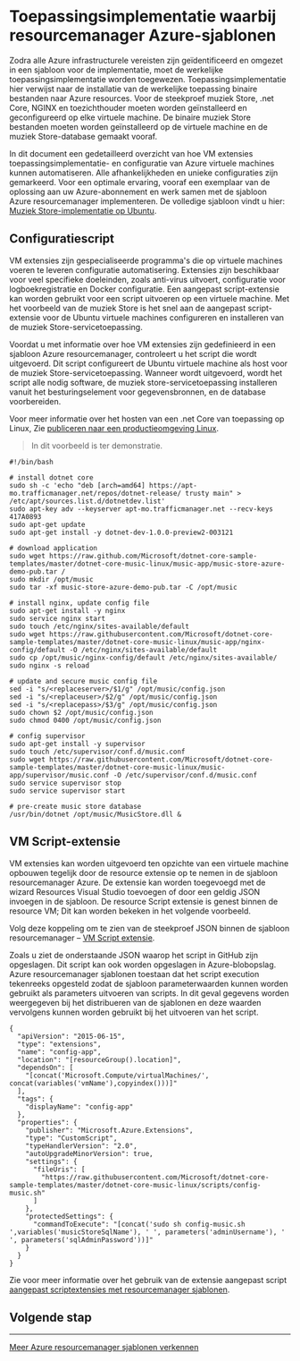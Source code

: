 <properties
   pageTitle="Automatiseren van toepassingsimplementatie waarbij VM extensies | Microsoft Azure"
   description="Azure virtuele machines DotNet Core zelfstudie"
   services="virtual-machines-linux"
   documentationCenter="virtual-machines"
   authors="neilpeterson"
   manager="timlt"
   editor="tysonn"
   tags="azure-service-management"/>

<tags
   ms.service="virtual-machines-linux"
   ms.devlang="na"
   ms.topic="article"
   ms.tgt_pltfrm="vm-linux"
   ms.workload="infrastructure"
   ms.date="09/21/2016"
   ms.author="nepeters"/>

# <a name="application-deployment-with-azure-resource-manager-templates"></a>Toepassingsimplementatie waarbij resourcemanager Azure-sjablonen

Zodra alle Azure infrastructurele vereisten zijn geïdentificeerd en omgezet in een sjabloon voor de implementatie, moet de werkelijke toepassingsimplementatie worden toegewezen. Toepassingsimplementatie hier verwijst naar de installatie van de werkelijke toepassing binaire bestanden naar Azure resources. Voor de steekproef muziek Store, .net Core, NGINX en toezichthouder moeten worden geïnstalleerd en geconfigureerd op elke virtuele machine. De binaire muziek Store bestanden moeten worden geïnstalleerd op de virtuele machine en de muziek Store-database gemaakt vooraf.

In dit document een gedetailleerd overzicht van hoe VM extensies toepassingsimplementatie- en configuratie van Azure virtuele machines kunnen automatiseren. Alle afhankelijkheden en unieke configuraties zijn gemarkeerd. Voor een optimale ervaring, vooraf een exemplaar van de oplossing aan uw Azure-abonnement en werk samen met de sjabloon Azure resourcemanager implementeren. De volledige sjabloon vindt u hier: [Muziek Store-implementatie op Ubuntu](https://github.com/Microsoft/dotnet-core-sample-templates/tree/master/dotnet-core-music-linux).

## <a name="configuration-script"></a>Configuratiescript

VM extensies zijn gespecialiseerde programma's die op virtuele machines voeren te leveren configuratie automatisering. Extensies zijn beschikbaar voor veel specifieke doeleinden, zoals anti-virus uitvoert, configuratie voor logboekregistratie en Docker configuratie. Een aangepast script-extensie kan worden gebruikt voor een script uitvoeren op een virtuele machine. Met het voorbeeld van de muziek Store is het snel aan de aangepast script-extensie voor de Ubuntu virtuele machines configureren en installeren van de muziek Store-servicetoepassing.

Voordat u met informatie over hoe VM extensies zijn gedefinieerd in een sjabloon Azure resourcemanager, controleert u het script die wordt uitgevoerd. Dit script configureert de Ubuntu virtuele machine als host voor de muziek Store-servicetoepassing. Wanneer wordt uitgevoerd, wordt het script alle nodig software, de muziek store-servicetoepassing installeren vanuit het besturingselement voor gegevensbronnen, en de database voorbereiden. 

Voor meer informatie over het hosten van een .net Core van toepassing op Linux, Zie [publiceren naar een productieomgeving Linux](https://docs.asp.net/en/latest/publishing/linuxproduction.html). 

> In dit voorbeeld is ter demonstratie.

```none
#!/bin/bash

# install dotnet core
sudo sh -c 'echo "deb [arch=amd64] https://apt-mo.trafficmanager.net/repos/dotnet-release/ trusty main" > /etc/apt/sources.list.d/dotnetdev.list'
sudo apt-key adv --keyserver apt-mo.trafficmanager.net --recv-keys 417A0893
sudo apt-get update
sudo apt-get install -y dotnet-dev-1.0.0-preview2-003121

# download application
sudo wget https://raw.github.com/Microsoft/dotnet-core-sample-templates/master/dotnet-core-music-linux/music-app/music-store-azure-demo-pub.tar /
sudo mkdir /opt/music
sudo tar -xf music-store-azure-demo-pub.tar -C /opt/music

# install nginx, update config file
sudo apt-get install -y nginx
sudo service nginx start
sudo touch /etc/nginx/sites-available/default
sudo wget https://raw.githubusercontent.com/Microsoft/dotnet-core-sample-templates/master/dotnet-core-music-linux/music-app/nginx-config/default -O /etc/nginx/sites-available/default
sudo cp /opt/music/nginx-config/default /etc/nginx/sites-available/
sudo nginx -s reload

# update and secure music config file
sed -i "s/<replaceserver>/$1/g" /opt/music/config.json
sed -i "s/<replaceuser>/$2/g" /opt/music/config.json
sed -i "s/<replacepass>/$3/g" /opt/music/config.json
sudo chown $2 /opt/music/config.json
sudo chmod 0400 /opt/music/config.json

# config supervisor
sudo apt-get install -y supervisor
sudo touch /etc/supervisor/conf.d/music.conf
sudo wget https://raw.githubusercontent.com/Microsoft/dotnet-core-sample-templates/master/dotnet-core-music-linux/music-app/supervisor/music.conf -O /etc/supervisor/conf.d/music.conf
sudo service supervisor stop
sudo service supervisor start

# pre-create music store database
/usr/bin/dotnet /opt/music/MusicStore.dll &
```

## <a name="vm-script-extension"></a>VM Script-extensie

VM extensies kan worden uitgevoerd ten opzichte van een virtuele machine opbouwen tegelijk door de resource extensie op te nemen in de sjabloon resourcemanager Azure. De extensie kan worden toegevoegd met de wizard Resources Visual Studio toevoegen of door een geldig JSON invoegen in de sjabloon. De resource Script extensie is genest binnen de resource VM; Dit kan worden bekeken in het volgende voorbeeld.

Volg deze koppeling om te zien van de steekproef JSON binnen de sjabloon resourcemanager – [VM Script extensie](https://github.com/Microsoft/dotnet-core-sample-templates/blob/master/dotnet-core-music-linux/azuredeploy.json#L359). 

Zoals u ziet de onderstaande JSON waarop het script in GitHub zijn opgeslagen. Dit script kan ook worden opgeslagen in Azure-blobopslag. Azure resourcemanager sjablonen toestaan dat het script execution tekenreeks opgesteld zodat de sjabloon parameterwaarden kunnen worden gebruikt als parameters uitvoeren van scripts. In dit geval gegevens worden weergegeven bij het distribueren van de sjablonen en deze waarden vervolgens kunnen worden gebruikt bij het uitvoeren van het script.

```none
{
  "apiVersion": "2015-06-15",
  "type": "extensions",
  "name": "config-app",
  "location": "[resourceGroup().location]",
  "dependsOn": [
    "[concat('Microsoft.Compute/virtualMachines/', concat(variables('vmName'),copyindex()))]"
  ],
  "tags": {
    "displayName": "config-app"
  },
  "properties": {
    "publisher": "Microsoft.Azure.Extensions",
    "type": "CustomScript",
    "typeHandlerVersion": "2.0",
    "autoUpgradeMinorVersion": true,
    "settings": {
      "fileUris": [
        "https://raw.githubusercontent.com/Microsoft/dotnet-core-sample-templates/master/dotnet-core-music-linux/scripts/config-music.sh"
      ]
    },
    "protectedSettings": {
      "commandToExecute": "[concat('sudo sh config-music.sh ',variables('musicStoreSqlName'), ' ', parameters('adminUsername'), ' ', parameters('sqlAdminPassword'))]"
    }
  }
}
```

Zie voor meer informatie over het gebruik van de extensie aangepast script [aangepast scriptextensies met resourcemanager sjablonen](./virtual-machines-linux-extensions-customscript.md).

## <a name="next-step"></a>Volgende stap

<hr>

[Meer Azure resourcemanager sjablonen verkennen](https://github.com/Azure/azure-quickstart-templates)

